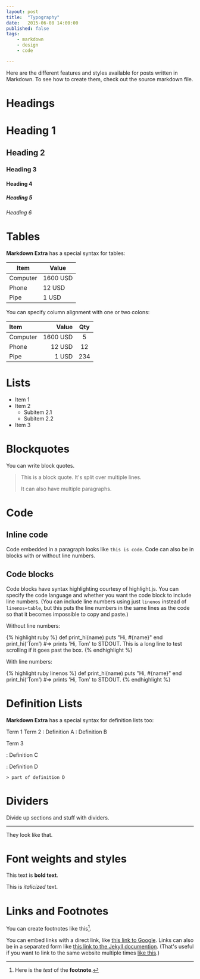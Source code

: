 ```yaml
---
layout: post
title:  "Typography"
date:   2015-06-08 14:00:00
published: false
tags:
    - markdown
    - design
    - code

---
```


Here are the different features and styles available for posts written in Markdown. To see how to create them, check out the source markdown file.

<!--more-->

# Headings

# Heading 1

## Heading 2

### Heading 3

#### Heading 4

##### Heading 5

###### Heading 6

# Tables

**Markdown Extra** has a special syntax for tables:

Item      | Value
--------- | -----
Computer  | 1600 USD
Phone     | 12 USD
Pipe      | 1 USD

You can specify column alignment with one or two colons:

| Item      |    Value | Qty  |
| :-------- | --------:| :--: |
| Computer  | 1600 USD |  5   |
| Phone     |   12 USD |  12  |
| Pipe      |    1 USD | 234  |

# Lists

- Item 1
- Item 2
  - Subitem 2.1
  - Subitem 2.2
- Item 3

# Blockquotes

You can write block quotes.

> This is a block quote.
> It's split over multiple lines.
>
> It can also have multiple paragraphs.

# Code

## Inline code

Code embedded in a paragraph looks like `this is code`. Code can also be in blocks with or without line numbers.

## Code blocks

Code blocks have syntax highlighting courtesy of highlight.js. You can specify the code language and whether you want the code block to include line numbers. (You can include line numbers using just `linenos` instead of `linenos=table`, but this puts the line numbers in the same lines as the code so that it becomes impossible to copy and paste.)

Without line numbers:

{% highlight ruby %}
  def print_hi(name)
    puts "Hi, #{name}"
  end
  print_hi('Tom')
  #=> prints 'Hi, Tom' to STDOUT. This is a long line to test scrolling if it goes past the box.
{% endhighlight %}

With line numbers:

{% highlight ruby linenos %}
  def print_hi(name)
    puts "Hi, #{name}"
  end
  print_hi('Tom')
  #=> prints 'Hi, Tom' to STDOUT.
{% endhighlight %}


# Definition Lists

**Markdown Extra** has a special syntax for definition lists too:

Term 1
Term 2
:   Definition A
:   Definition B

Term 3

:   Definition C

:   Definition D

	> part of definition D

# Dividers

Divide up sections and stuff with dividers.

---

They look like that.

# Font weights and styles

This text is **bold text**.

This is *italicized* text.

# Links and Footnotes

You can create footnotes like this[^footnote].

  [^footnote]: Here is the *text* of the **footnote**.

You can embed links with a direct link, like [this link to Google](http://www.google.com). Links can also be in a separated form like [this link to the Jekyll documention][jekyll]. (That's useful if you want to link to the same website multiple times [like this][jekyll].)

[1]: http://math.stackexchange.com/
[jekyll]:      http://jekyllrb.com